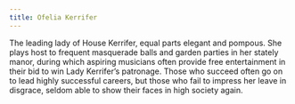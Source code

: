 ```yaml
---
title: Ofelia Kerrifer
---
```


The leading lady of House Kerrifer, equal parts elegant and pompous. She plays host to frequent masquerade balls and garden parties in her stately manor, during which aspiring musicians often provide free entertainment in their bid to win Lady Kerrifer’s patronage. Those who succeed often go on to lead highly successful careers, but those who fail to impress her leave in disgrace, seldom able to show their faces in high society again.